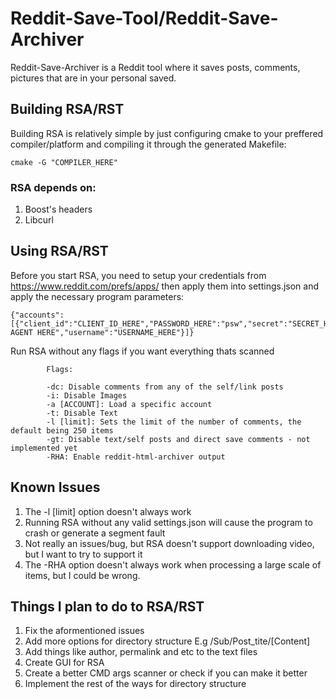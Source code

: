 # Reddit-Save-Tool/Reddit-Save-Archiver

Reddit-Save-Archiver is a Reddit tool where it saves posts, comments, pictures that are in your personal saved.

## Building RSA/RST

Building RSA is relatively simple by just configuring cmake to your preffered compiler/platform and compiling it through the generated Makefile:

```
cmake -G "COMPILER_HERE"
```

### RSA depends on:
1. Boost's headers
2. Libcurl

## Using RSA/RST

Before you start RSA, you need to setup your credentials from https://www.reddit.com/prefs/apps/ then apply them into settings.json and apply the necessary program parameters:

```
{"accounts": [{"client_id":"CLIENT_ID_HERE","PASSWORD_HERE":"psw","secret":"SECRET_HERE","user_agent":"USER AGENT HERE","username":"USERNAME_HERE"}]}
```

Run RSA without any flags if you want everything thats scanned

```
		Flags:

		-dc: Disable comments from any of the self/link posts
		-i: Disable Images
		-a [ACCOUNT]: Load a specific account
		-t: Disable Text
		-l [limit]: Sets the limit of the number of comments, the default being 250 items
		-gt: Disable text/self posts and direct save comments - not implemented yet
		-RHA: Enable reddit-html-archiver output
```
   
## Known Issues

1. The -l [limit] option doesn't always work
2. Running RSA without any valid settings.json will cause the program to crash or generate a segment fault
3. Not really an issues/bug, but RSA doesn't support downloading video, but I want to try to support it
4. The -RHA option doesn't always work when processing a large scale of items, but I could be wrong.


## Things I plan to do to RSA/RST

1. Fix the aformentioned issues
2. Add more options for directory structure E.g /Sub/Post_tite/[Content]
2. Add things like author, permalink and etc to the text files
3. Create GUI for RSA
4. Create a better CMD args scanner or check if you can make it better
5. Implement the rest of the ways for directory structure

